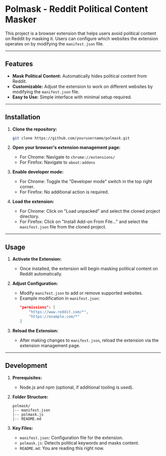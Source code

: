 # Polmask - Reddit Political Content Masker

This project is a browser extension that helps users avoid political content on Reddit by masking it. Users can configure which websites the extension operates on by modifying the `manifest.json` file.

---

## Features

- **Mask Political Content:** Automatically hides political content from Reddit.
- **Customizable:** Adjust the extension to work on different websites by modifying the `manifest.json` file.
- **Easy to Use:** Simple interface with minimal setup required.

---

## Installation

1. **Clone the repository:**
   ```bash
   git clone https://github.com/yourusername/polmask.git
   ```

2. **Open your browser's extension management page:**
   - For Chrome: Navigate to `chrome://extensions/`
   - For Firefox: Navigate to `about:addons`

3. **Enable developer mode:**
   - For Chrome: Toggle the "Developer mode" switch in the top right corner.
   - For Firefox: No additional action is required.

4. **Load the extension:**
   - For Chrome: Click on "Load unpacked" and select the cloned project directory.
   - For Firefox: Click on "Install Add-on From File..." and select the `manifest.json` file from the cloned project.

---

## Usage

1. **Activate the Extension:**
   - Once installed, the extension will begin masking political content on Reddit automatically.

2. **Adjust Configuration:**
   - Modify `manifest.json` to add or remove supported websites.
   - Example modification in `manifest.json`:
     ```json
     "permissions": [
         "https://www.reddit.com/*",
         "https://example.com/*"
     ]
     ```

3. **Reload the Extension:**
   - After making changes to `manifest.json`, reload the extension via the extension management page.

---

## Development

1. **Prerequisites:**
   - Node.js and npm (optional, if additional tooling is used).

2. **Folder Structure:**
   ```
   polmask/
   |-- manifest.json
   |-- polmask.js
   |-- README.md
   ```

3. **Key Files:**
   - `manifest.json`: Configuration file for the extension.
   - `polmask.js`: Detects political keywords and masks content.
   - `README.md`: You are reading this right now.




